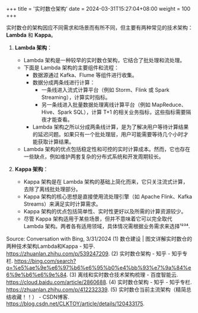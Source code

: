 +++
title = '实时数仓架构'
date = 2024-03-31T15:27:04+08:00
weight = 100
+++


实时数仓的架构因应不同需求和场景而有所不同，但主要有两种常见的技术架构：**Lambda** 和 **Kappa**。

1. **Lambda 架构**：
    - Lambda 架构是一种较早的实时数仓架构，它结合了批处理和流处理。
    - 下面是 Lambda 架构的主要组件和流程：
        - 数据源通过 Kafka、Flume 等组件进行收集。
        - 数据分成两条线进行计算：
            - 一条线进入流式计算平台（例如 Storm、Flink 或 Spark Streaming），计算实时指标。
            - 另一条线进入批量数据处理离线计算平台（例如 MapReduce、Hive、Spark SQL），计算 T+1 的相关业务指标，这些指标需要隔夜才能查看。
        - Lambda 架构之所以分成两条线计算，是为了解决用户等待计算结果的延迟问题。如果只有一个批处理层，用户可能需要等待几个小时才能获取计算结果。
    - Lambda 架构的优点包括稳定性和可控的实时计算成本。然而，它也存在一些缺点，例如维护两套复杂的分布式系统和开发周期较长。

2. **Kappa 架构**：
    - Kappa 架构是在 Lambda 架构的基础上简化而来，它只关注流式计算，去除了离线批处理部分。
    - Kappa 架构的核心思想是直接使用流处理引擎（如 Apache Flink、Kafka Streams）来满足实时计算需求。
    - Kappa 架构的优点包括简单性、实时性更好以及所需的计算资源较少。
    - 尽管 Kappa 架构适用于某些场景，但并不意味着它可以完全取代 Lambda 架构。两者各有适用领域，具体情况需根据业务需求来选择¹²³⁴.

Source: Conversation with Bing, 3/31/2024
(1) 数仓建设 | 图文详解实时数仓的两种技术架构Lambda和Kappa - 知乎. https://zhuanlan.zhihu.com/p/539247209.
(2) 实时数仓架构 - 知乎 - 知乎专栏. https://bing.com/search?q=%e5%ae%9e%e6%97%b6%e6%95%b0%e4%bb%93%e7%9a%84%e6%9e%b6%e6%9e%84.
(3) 离线和实时数仓技术架构梳理 - 百度智能云. https://cloud.baidu.com/article/2860688.
(4) 实时数仓架构 - 知乎 - 知乎专栏. https://zhuanlan.zhihu.com/p/412232339.
(5) 实时数仓当前主流架构（精简总结收藏！！） - CSDN博客. https://blog.csdn.net/CLKTOY/article/details/120433175.
